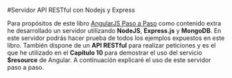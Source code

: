 #Servidor API RESTful con Nodejs y Express

Para propósitos de este libro [AngularJS Paso a Paso](https://leanpub.com/angularjs-paso-a-paso) como contenido extra he desarrollado un servidor utilizando **NodeJS**, **Express.js** y **MongoDB**. En este servidor podrás hacer prueba de todos los ejemplos expuestos en este libro. También dispone de un **API RESTful** para realizar peticiones y es el que he utilizado en el **Capítulo 10** para demostrar el uso del servicio **$resource** de Angular. A continuación explicaré el uso de este servidor paso a paso.
